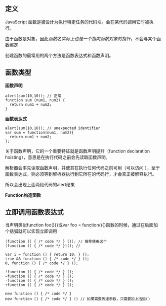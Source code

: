 ## 定义
JavaScript 函数是被设计为执行特定任务的代码块。会在某代码调用它时被执行。

由于函数是对象，因此*函数名实际上也是一个指向函数对象的指针*，不会与某个函数绑定

创建函数的最常用的两个方法是函数表达式和函数声明。

## 函数类型

**函数声明**
```
alert(sum(10,10)); // 正常
function sum (num1, num2) { 
  return num1 + num2; 
}
```
**函数表达式**
```
alert(sum(10,10)); // unexpected identifier
var sum = function(num1, num2){ 
  return num1 + num2; 
};
```
关于函数声明，它的一个重要特征就是函数声明提升（function declaration hoisting），意思是在执行代码之前会先读取函数声明。

解析器会率先读取函数声明，并使其在执行任何代码之前可用（可以访问 ），至于函数表达式，则必须等到解析器执行到它所在的代码行，才会真正被解释执行。

所以会出现上面两段代码的alert结果

**Function构造函数**

## 立即调用函数表达式

当声明类似function foo(){}或var foo = function(){}函数的时候，通过在后面加个括弧就可以实现立即调用
```
(function () { /* code */ } ()); // 推荐使用这个
(function () { /* code */ })(); //

var i = function () { return 10; } ();
true && function () { /* code */ } ();
0, function () { /* code */ } ();

!function () { /* code */ } ();
~function () { /* code */ } ();
-function () { /* code */ } ();
+function () { /* code */ } ();

new function () { /* code */ }
new function () { /* code */ } () // 如果需要传递参数，只需要加上括弧()
```
